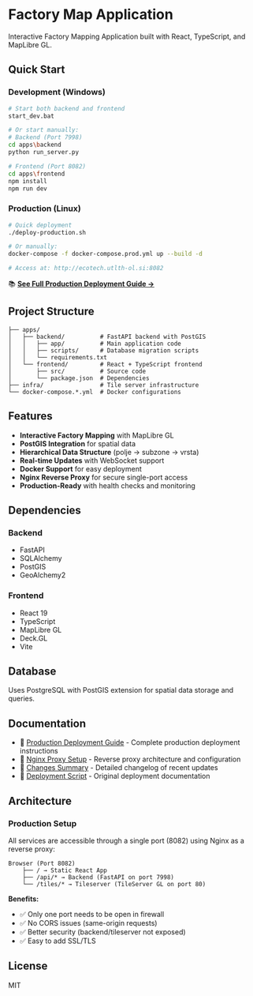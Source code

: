 # Factory Map Application

Interactive Factory Mapping Application built with React, TypeScript, and MapLibre GL.

## Quick Start

### Development (Windows)
```bash
# Start both backend and frontend
start_dev.bat

# Or start manually:
# Backend (Port 7998)
cd apps\backend
python run_server.py

# Frontend (Port 8082) 
cd apps\frontend
npm install
npm run dev
```

### Production (Linux)
```bash
# Quick deployment
./deploy-production.sh

# Or manually:
docker-compose -f docker-compose.prod.yml up --build -d

# Access at: http://ecotech.utlth-ol.si:8082
```

📚 **[See Full Production Deployment Guide →](PRODUCTION_DEPLOYMENT.md)**

## Project Structure

```
├── apps/
│   ├── backend/          # FastAPI backend with PostGIS
│   │   ├── app/          # Main application code
│   │   ├── scripts/      # Database migration scripts
│   │   └── requirements.txt
│   └── frontend/         # React + TypeScript frontend
│       ├── src/          # Source code
│       └── package.json  # Dependencies
├── infra/                # Tile server infrastructure
└── docker-compose.*.yml  # Docker configurations
```

## Features

- **Interactive Factory Mapping** with MapLibre GL
- **PostGIS Integration** for spatial data
- **Hierarchical Data Structure** (polje → subzone → vrsta)
- **Real-time Updates** with WebSocket support
- **Docker Support** for easy deployment
- **Nginx Reverse Proxy** for secure single-port access
- **Production-Ready** with health checks and monitoring

## Dependencies

### Backend
- FastAPI
- SQLAlchemy
- PostGIS
- GeoAlchemy2

### Frontend
- React 19
- TypeScript
- MapLibre GL
- Deck.GL
- Vite

## Database

Uses PostgreSQL with PostGIS extension for spatial data storage and queries.

## Documentation

- 📖 [Production Deployment Guide](PRODUCTION_DEPLOYMENT.md) - Complete production deployment instructions
- 🔧 [Nginx Proxy Setup](NGINX_PROXY_SETUP.md) - Reverse proxy architecture and configuration
- 📝 [Changes Summary](CHANGES_SUMMARY.md) - Detailed changelog of recent updates
- 🚀 [Deployment Script](DEPLOYMENT.md) - Original deployment documentation

## Architecture

### Production Setup
All services are accessible through a single port (8082) using Nginx as a reverse proxy:

```
Browser (Port 8082)
    ├── / → Static React App
    ├── /api/* → Backend (FastAPI on port 7998)
    └── /tiles/* → Tileserver (TileServer GL on port 80)
```

**Benefits:**
- ✅ Only one port needs to be open in firewall
- ✅ No CORS issues (same-origin requests)
- ✅ Better security (backend/tileserver not exposed)
- ✅ Easy to add SSL/TLS

## License

MIT
